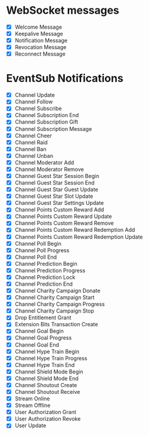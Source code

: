 # WebSocket messages

- [x] Welcome Message
- [x] Keepalive Message
- [x] Notification Message
- [x] Revocation Message
- [x] Reconnect Message

# EventSub Notifications

- [x] Channel Update
- [x] Channel Follow
- [x] Channel Subscribe
- [x] Channel Subscription End
- [x] Channel Subscription Gift
- [x] Channel Subscription Message
- [x] Channel Cheer
- [x] Channel Raid
- [x] Channel Ban
- [x] Channel Unban
- [x] Channel Moderator Add
- [x] Channel Moderator Remove
- [x] Channel Guest Star Session Begin
- [x] Channel Guest Star Session End
- [x] Channel Guest Star Guest Update
- [x] Channel Guest Star Slot Update
- [x] Channel Guest Star Settings Update
- [x] Channel Points Custom Reward Add
- [x] Channel Points Custom Reward Update
- [x] Channel Points Custom Reward Remove
- [x] Channel Points Custom Reward Redemption Add
- [x] Channel Points Custom Reward Redemption Update
- [x] Channel Poll Begin
- [x] Channel Poll Progress
- [x] Channel Poll End
- [x] Channel Prediction Begin
- [x] Channel Prediction Progress
- [x] Channel Prediction Lock
- [x] Channel Prediction End
- [x] Channel Charity Campaign Donate
- [x] Channel Charity Campaign Start
- [x] Channel Charity Campaign Progress
- [x] Channel Charity Campaign Stop
- [x] Drop Entitlement Grant
- [x] Extension Bits Transaction Create
- [x] Channel Goal Begin
- [x] Channel Goal Progress
- [x] Channel Goal End
- [x] Channel Hype Train Begin
- [x] Channel Hype Train Progress
- [x] Channel Hype Train End
- [x] Channel Shield Mode Begin
- [x] Channel Shield Mode End
- [x] Channel Shoutout Create
- [x] Channel Shoutout Receive
- [x] Stream Online
- [x] Stream Offline
- [x] User Authorization Grant
- [x] User Authorization Revoke
- [x] User Update
